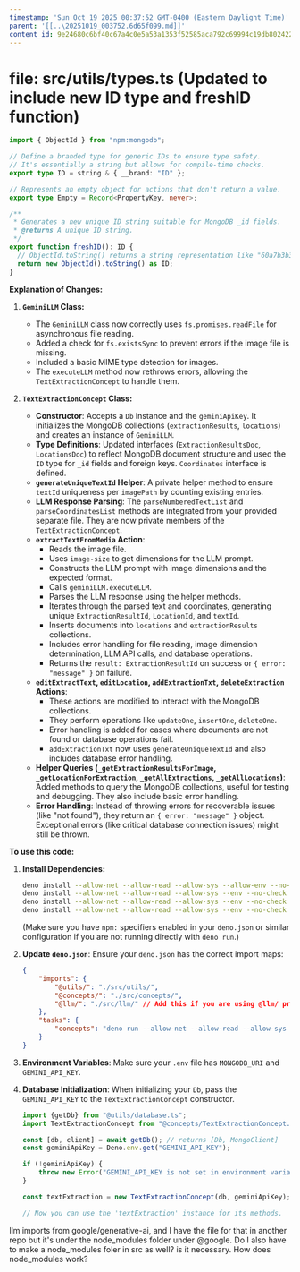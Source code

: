 ```yaml
---
timestamp: 'Sun Oct 19 2025 00:37:52 GMT-0400 (Eastern Daylight Time)'
parent: '[[..\20251019_003752.6d65f099.md]]'
content_id: 9e24680c6bf40c67a4c0e5a53a1353f52585aca792c69994c19db8024220b51f
---
```


# file: src/utils/types.ts (Updated to include new ID type and freshID function)

```typescript
import { ObjectId } from "npm:mongodb";

// Define a branded type for generic IDs to ensure type safety.
// It's essentially a string but allows for compile-time checks.
export type ID = string & { __brand: "ID" };

// Represents an empty object for actions that don't return a value.
export type Empty = Record<PropertyKey, never>;

/**
 * Generates a new unique ID string suitable for MongoDB _id fields.
 * @returns A unique ID string.
 */
export function freshID(): ID {
  // ObjectId.toString() returns a string representation like "60a7b3b3b3b3b3b3b3b3b3b3"
  return new ObjectId().toString() as ID;
}
```

**Explanation of Changes:**

1. **`GeminiLLM` Class:**
   * The `GeminiLLM` class now correctly uses `fs.promises.readFile` for asynchronous file reading.
   * Added a check for `fs.existsSync` to prevent errors if the image file is missing.
   * Included a basic MIME type detection for images.
   * The `executeLLM` method now rethrows errors, allowing the `TextExtractionConcept` to handle them.

2. **`TextExtractionConcept` Class:**
   * **Constructor**: Accepts a `Db` instance and the `geminiApiKey`. It initializes the MongoDB collections (`extractionResults`, `locations`) and creates an instance of `GeminiLLM`.
   * **Type Definitions**: Updated interfaces (`ExtractionResultsDoc`, `LocationsDoc`) to reflect MongoDB document structure and used the `ID` type for `_id` fields and foreign keys. `Coordinates` interface is defined.
   * **`generateUniqueTextId` Helper**: A private helper method to ensure `textId` uniqueness per `imagePath` by counting existing entries.
   * **LLM Response Parsing**: The `parseNumberedTextList` and `parseCoordinatesList` methods are integrated from your provided separate file. They are now private members of the `TextExtractionConcept`.
   * **`extractTextFromMedia` Action**:
     * Reads the image file.
     * Uses `image-size` to get dimensions for the LLM prompt.
     * Constructs the LLM prompt with image dimensions and the expected format.
     * Calls `geminiLLM.executeLLM`.
     * Parses the LLM response using the helper methods.
     * Iterates through the parsed text and coordinates, generating unique `ExtractionResultId`, `LocationId`, and `textId`.
     * Inserts documents into `locations` and `extractionResults` collections.
     * Includes error handling for file reading, image dimension determination, LLM API calls, and database operations.
     * Returns the `result: ExtractionResultId` on success or `{ error: "message" }` on failure.
   * **`editExtractText`, `editLocation`, `addExtractionTxt`, `deleteExtraction` Actions**:
     * These actions are modified to interact with the MongoDB collections.
     * They perform operations like `updateOne`, `insertOne`, `deleteOne`.
     * Error handling is added for cases where documents are not found or database operations fail.
     * `addExtractionTxt` now uses `generateUniqueTextId` and also includes database error handling.
   * **Helper Queries (`_getExtractionResultsForImage`, `_getLocationForExtraction`, `_getAllExtractions`, `_getAllLocations`)**: Added methods to query the MongoDB collections, useful for testing and debugging. They also include basic error handling.
   * **Error Handling**: Instead of throwing errors for recoverable issues (like "not found"), they return an `{ error: "message" }` object. Exceptional errors (like critical database connection issues) might still be thrown.

**To use this code:**

1. **Install Dependencies:**
   ```bash
   deno install --allow-net --allow-read --allow-sys --allow-env --no-check https://deno.land/std@0.224.0/fs/mod.ts
   deno install --allow-net --allow-read --allow-sys --env --no-check https://deno.land/x/mongo@0.9.0/mod.ts
   deno install --allow-net --allow-read --allow-sys --env --no-check https://deno.land/x/image_size@0.1.0/mod.ts
   deno install --allow-net --allow-read --allow-sys --env --no-check npm:google-generative-ai
   ```
   (Make sure you have `npm:` specifiers enabled in your `deno.json` or similar configuration if you are not running directly with `deno run`.)

2. **Update `deno.json`**: Ensure your `deno.json` has the correct import maps:

   ```json
   {
       "imports": {
           "@utils/": "./src/utils/",
           "@concepts/": "./src/concepts/",
           "@llm/": "./src/llm/" // Add this if you are using @llm/ prefix
       },
       "tasks": {
           "concepts": "deno run --allow-net --allow-read --allow-sys --allow-env src/concept_server.ts --port 8000 --baseUrl /api"
       }
   }
   ```

3. **Environment Variables**: Make sure your `.env` file has `MONGODB_URI` and `GEMINI_API_KEY`.

4. **Database Initialization**: When initializing your `Db`, pass the `GEMINI_API_KEY` to the `TextExtractionConcept` constructor.

   ```typescript
   import {getDb} from "@utils/database.ts";
   import TextExtractionConcept from "@concepts/TextExtractionConcept.ts";

   const [db, client] = await getDb(); // returns [Db, MongoClient]
   const geminiApiKey = Deno.env.get("GEMINI_API_KEY");

   if (!geminiApiKey) {
       throw new Error("GEMINI_API_KEY is not set in environment variables.");
   }

   const textExtraction = new TextExtractionConcept(db, geminiApiKey);

   // Now you can use the 'textExtraction' instance for its methods.
   ```

llm imports from google/generative-ai, and I have the file for that in another repo but it's under the node\_modules folder under @google. Do I also have to make a node\_modules foler in src as well? is it necessary. How does node\_modules work?
